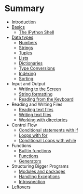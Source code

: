 # Summary

* [Introduction](README.md)
* [Basics](basics.md)
  * [The IPython Shell](ipython_shell.md)
* [Data types](data_types_in_python.md)
  * [Numbers](numbers.md)
  * [Strings](strings.md)
  * [Tuples](tuples.md)
  * [Lists](lists.md)
  * [Dictionaries](dictionaries.md)
  * [Type Conversions](type_conversions.md)
  * [Indexing](indexing.md)
  * [Sorting](sorting.md)
* Input and Output
  * [Writing to the Screen](print.md)
  * [String formatting](string_formatting.md)
  * [Reading from the Keyboard](input.md)
* Reading and Writing Files
  * [Reading text files](reading_files.md)
  * [Writing text files](writing_files.md)
  * [Working with directories](os.md)
* Control Flow
  * [Conditional statements with if](if.md)
  * [Loops with for](for_loops.md)
  * [Conditional Loops with while](while.md)
* Functions
  * [Builtin functions](builtin_functions.md)
  * [Functions](functions.md)
  * [Generators](generators.md)
* Structuring Bigger Programs
  * [Modules and packages](modules.md)
  * [Handling Exceptions](exceptions.md)
  * [Introspection](introspection.md)
* [Leftovers](leftovers.md)

